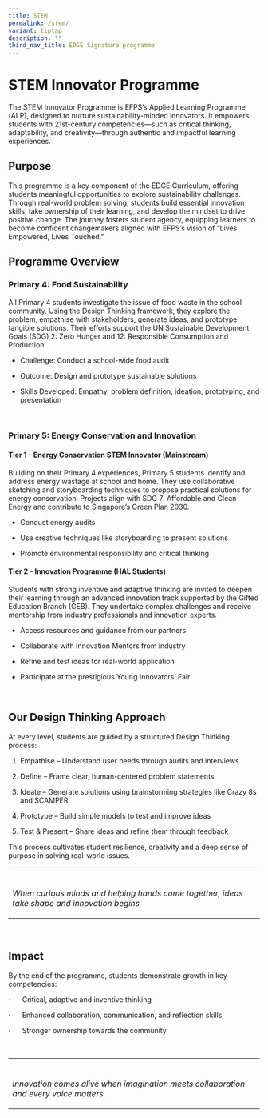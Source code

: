 ```yaml
---
title: STEM
permalink: /stem/
variant: tiptap
description: ""
third_nav_title: EDGE Signature programme
---
```

<h1>STEM Innovator Programme</h1>
<p>The STEM Innovator Programme is EFPS’s Applied Learning Programme (ALP),
designed to nurture sustainability-minded innovators. It empowers students
with 21st-century competencies—such as critical thinking, adaptability,
and creativity—through authentic and impactful learning experiences.</p>
<p></p>
<h2>Purpose</h2>
<p>This programme is a key component of the EDGE Curriculum, offering students
meaningful opportunities to explore sustainability challenges. Through
real-world problem solving, students build essential innovation skills,
take ownership of their learning, and develop the mindset to drive positive
change. The journey fosters student agency, equipping learners to become
confident changemakers aligned with EFPS’s vision of “Lives Empowered,
Lives Touched.”</p>
<p></p>
<h2>Programme Overview</h2>
<h3>Primary 4: Food Sustainability</h3>
<p>All Primary 4 students investigate the issue of food waste in the school
community. Using the Design Thinking framework, they explore the problem,
empathise with stakeholders, generate ideas, and prototype tangible solutions.
Their efforts support the UN Sustainable Development Goals (SDG) 2: Zero
Hunger and 12: Responsible Consumption and Production.</p>
<ul data-tight="true" class="tight">
<li>
<p>Challenge: Conduct a school-wide food audit</p>
</li>
<li>
<p>Outcome: Design and prototype sustainable solutions</p>
</li>
<li>
<p>Skills Developed: Empathy, problem definition, ideation, prototyping,
and presentation</p>
</li>
</ul>
<p>&nbsp;</p>
<h3>Primary 5: Energy Conservation and Innovation</h3>
<h4>Tier 1 – Energy Conservation STEM Innovator (Mainstream)</h4>
<p>Building on their Primary 4 experiences, Primary 5 students identify and
address energy wastage at school and home. They use collaborative sketching
and storyboarding techniques to propose practical solutions for energy
conservation. Projects align with SDG 7: Affordable and Clean Energy and
contribute to Singapore’s Green Plan 2030.</p>
<ul data-tight="true" class="tight">
<li>
<p>Conduct energy audits</p>
</li>
<li>
<p>Use creative techniques like storyboarding to present solutions</p>
</li>
<li>
<p>Promote environmental responsibility and critical thinking</p>
</li>
</ul>
<h4>Tier 2 – Innovation Programme (HAL Students)</h4>
<p>Students with strong inventive and adaptive thinking are invited to deepen
their learning through an advanced innovation track supported by the Gifted
Education Branch (GEB). They undertake complex challenges and receive mentorship
from industry professionals and innovation experts.</p>
<ul data-tight="true" class="tight">
<li>
<p>Access resources and guidance from our partners</p>
</li>
<li>
<p>Collaborate with Innovation Mentors from industry</p>
</li>
<li>
<p>Refine and test ideas for real-world application</p>
</li>
<li>
<p>Participate at the prestigious Young Innovators’ Fair</p>
</li>
</ul>
<p>&nbsp;</p>
<h2>Our Design Thinking Approach</h2>
<p>At every level, students are guided by a structured Design Thinking process:</p>
<ol data-tight="true" class="tight">
<li>
<p>Empathise – Understand user needs through audits and interviews</p>
</li>
<li>
<p>Define – Frame clear, human-centered problem statements</p>
</li>
<li>
<p>Ideate – Generate solutions using brainstorming strategies like Crazy
8s and SCAMPER</p>
</li>
<li>
<p>Prototype – Build simple models to test and improve ideas</p>
</li>
<li>
<p>Test &amp; Present – Share ideas and refine them through feedback</p>
</li>
</ol>
<p>This process cultivates student resilience, creativity and a deep sense
of purpose in solving real-world issues.</p>
<table style="minWidth: 25px">
<colgroup>
<col>
</colgroup>
<tbody>
<tr>
<td rowspan="1" colspan="1">
<p></p>
</td>
</tr>
<tr>
<td rowspan="1" colspan="1">
<p><em>When curious minds and helping hands come together, ideas take shape and innovation begins</em>
</p>
</td>
</tr>
</tbody>
</table>
<p>&nbsp;</p>
<h2>Impact</h2>
<p>By the end of the programme, students demonstrate growth in key competencies:</p>
<p>·&nbsp;&nbsp;&nbsp;&nbsp;&nbsp; Critical, adaptive and inventive thinking</p>
<p>·&nbsp;&nbsp;&nbsp;&nbsp;&nbsp; Enhanced collaboration, communication,
and reflection skills</p>
<p>·&nbsp;&nbsp;&nbsp;&nbsp;&nbsp; Stronger ownership towards the community</p>
<p>&nbsp;</p>
<table style="minWidth: 25px">
<colgroup>
<col>
</colgroup>
<tbody>
<tr>
<td rowspan="1" colspan="1">
<p></p>
</td>
</tr>
<tr>
<td rowspan="1" colspan="1">
<p><em>Innovation comes alive when imagination meets collaboration and every voice matters.</em>
</p>
</td>
</tr>
</tbody>
</table>
<p>&nbsp;</p>